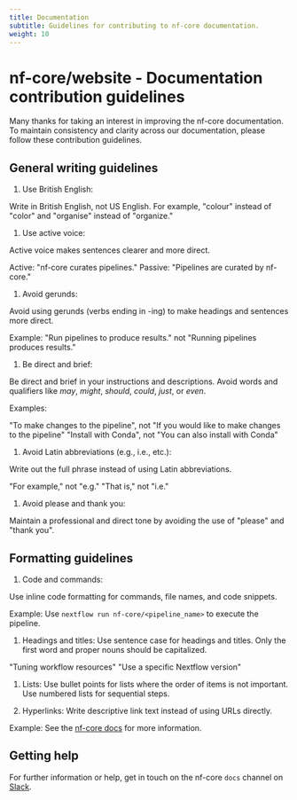 ```yaml
---
title: Documentation
subtitle: Guidelines for contributing to nf-core documentation.
weight: 10
---
```


# nf-core/website - Documentation contribution guidelines

Many thanks for taking an interest in improving the nf-core documentation. To maintain consistency and clarity across our documentation, please follow these contribution guidelines.

## General writing guidelines

1. Use British English:

Write in British English, not US English. For example, "colour" instead of "color" and "organise" instead of "organize."

1. Use active voice:

Active voice makes sentences clearer and more direct.

Active: "nf-core curates pipelines."
Passive: "Pipelines are curated by nf-core."

1. Avoid gerunds:

Avoid using gerunds (verbs ending in -ing) to make headings and sentences more direct.

Example: "Run pipelines to produce results." not "Running pipelines produces results."

1. Be direct and brief:

Be direct and brief in your instructions and descriptions. Avoid words and qualifiers like *may*, *might*, *should*, *could*, *just*, or *even*.

Examples:

"To make changes to the pipeline", not "If you would like to make changes to the pipeline"
"Install with Conda", not "You can also install with Conda"

1. Avoid Latin abbreviations (e.g., i.e., etc.):

Write out the full phrase instead of using Latin abbreviations.

"For example," not "e.g."
"That is," not "i.e."

1. Avoid please and thank you:

Maintain a professional and direct tone by avoiding the use of "please" and "thank you".

## Formatting guidelines

1. Code and commands:

Use inline code formatting for commands, file names, and code snippets.

Example: Use `nextflow run nf-core/<pipeline_name>` to execute the pipeline.

1. Headings and titles:
   Use sentence case for headings and titles. Only the first word and proper nouns should be capitalized.

"Tuning workflow resources"
"Use a specific Nextflow version"

1. Lists:
   Use bullet points for lists where the order of items is not important. Use numbered lists for sequential steps.

1. Hyperlinks:
   Write descriptive link text instead of using URLs directly.

Example: See the [nf-core docs](https://nf-co.re/docs) for more information.

## Getting help

For further information or help, get in touch on the nf-core `docs` channel on [Slack](https://nf-co.re/join/slack/).
